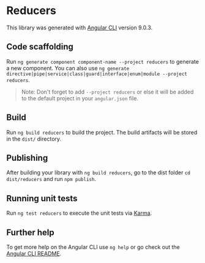 # Reducers

This library was generated with [Angular CLI](https://github.com/angular/angular-cli) version 9.0.3.

## Code scaffolding

Run `ng generate component component-name --project reducers` to generate a new component. You can also use `ng generate directive|pipe|service|class|guard|interface|enum|module --project reducers`.
> Note: Don't forget to add `--project reducers` or else it will be added to the default project in your `angular.json` file. 

## Build

Run `ng build reducers` to build the project. The build artifacts will be stored in the `dist/` directory.

## Publishing

After building your library with `ng build reducers`, go to the dist folder `cd dist/reducers` and run `npm publish`.

## Running unit tests

Run `ng test reducers` to execute the unit tests via [Karma](https://karma-runner.github.io).

## Further help

To get more help on the Angular CLI use `ng help` or go check out the [Angular CLI README](https://github.com/angular/angular-cli/blob/master/README.md).
